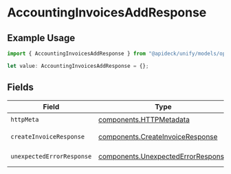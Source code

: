 # AccountingInvoicesAddResponse

## Example Usage

```typescript
import { AccountingInvoicesAddResponse } from "@apideck/unify/models/operations";

let value: AccountingInvoicesAddResponse = {};
```

## Fields

| Field                                                                                    | Type                                                                                     | Required                                                                                 | Description                                                                              |
| ---------------------------------------------------------------------------------------- | ---------------------------------------------------------------------------------------- | ---------------------------------------------------------------------------------------- | ---------------------------------------------------------------------------------------- |
| `httpMeta`                                                                               | [components.HTTPMetadata](../../models/components/httpmetadata.md)                       | :heavy_check_mark:                                                                       | N/A                                                                                      |
| `createInvoiceResponse`                                                                  | [components.CreateInvoiceResponse](../../models/components/createinvoiceresponse.md)     | :heavy_minus_sign:                                                                       | Invoice created                                                                          |
| `unexpectedErrorResponse`                                                                | [components.UnexpectedErrorResponse](../../models/components/unexpectederrorresponse.md) | :heavy_minus_sign:                                                                       | Unexpected error                                                                         |